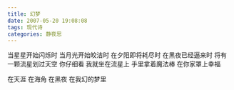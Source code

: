 ```yaml
---
title: 幻梦
date: 2007-05-20 19:08:08
tags: 现代诗
categories: 静夜思
---
```

当星星开始闪烁时
当月光开始皎洁时
在夕阳即将耗尽时
在黑夜已经逼来时
将有一颗流星划过天空
你仔细看
我就坐在流星上
手里拿着魔法棒
在你家罩上幸福<!-- more -->

在天涯
在海角
在黑夜
在我幻的梦里